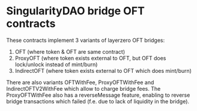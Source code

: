 
# SingularityDAO bridge OFT contracts
These contracts implement 3 variants of layerzero OFT bridges:
1. OFT (where token & OFT are same contract)
2. ProxyOFT (where token exists external to OFT, but OFT does lock/unlock instead of mint/burn)
3. IndirectOFT (where token exists external to OFT which does mint/burn)

There are also variants OFTWithFee, ProxyOFTWithFee and IndirectOFTV2WithFee which allow to charge bridge fees.
The ProxyOFTWithFee also has a reverseMessage feature, enabling to reverse bridge transactions which failed (f.e. due to lack of liquidity in the bridge).
